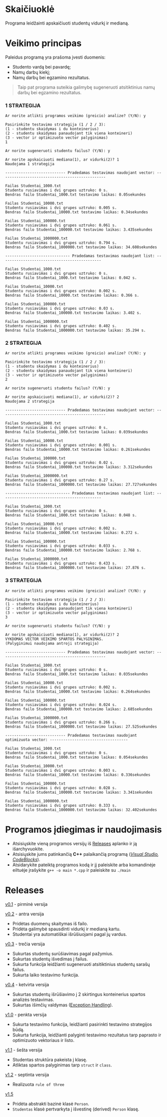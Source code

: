 # Skaičiuoklė #
Programa leidžainti apskaičiuoti studentų vidurkį ir medianą.
# Veikimo principas #
Paleidus programą yra prašoma įvesti duomenis:

* Studento vardą bei pavardę;
* Namų darbų kiekį;
* Namų darbų bei egzamino rezultatus.

> Taip pat programa suteikia galimybę sugeneruoti atsitiktinius namų darbų bei egzamino rezultatus.

### 1 STRATEGIJA ###
```
Ar norite atlikti programos veikimo (greicio) analize? (Y/N): y

Pasirinkite testavimo strategija (1 / 2 / 3):
(1 - studentu skaidymas i du konteinerius)
(2 - studentu skaidymas panaudojant tik viena konteineri)
(3 - vector ir optimizuoto vector palyginimas)
1

Ar norite sugeneruoti studentu failus? (Y/N): y

Ar norite apskaiciuoti mediana(1), ar vidurki(2)? 1
Naudojama 1 strategija

--------------------------- Pradedamas testavimas naudojant vector: -----------------------------------------------

Failas Studentai_1000.txt
Studentu rusiavimas i dvi grupes uztruko: 0 s.
Bendras failo Studentai_1000.txt testavimo laikas: 0.05sekundes

Failas Studentai_10000.txt
Studentu rusiavimas i dvi grupes uztruko: 0.005 s.
Bendras failo Studentai_10000.txt testavimo laikas: 0.34sekundes

Failas Studentai_100000.txt
Studentu rusiavimas i dvi grupes uztruko: 0.061 s.
Bendras failo Studentai_100000.txt testavimo laikas: 3.435sekundes

Failas Studentai_1000000.txt
Studentu rusiavimas i dvi grupes uztruko: 0.794 s.
Bendras failo Studentai_1000000.txt testavimo laikas: 34.608sekundes

----------------------------- Pradedamas testavimas naudojant list: ---------------------------------------------

Failas Studentai_1000.txt
Studentu rusiavimas i dvi grupes uztruko: 0 s.
Bendras failo Studentai_1000.txt testavimo laikas: 0.042 s.

Failas Studentai_10000.txt
Studentu rusiavimas i dvi grupes uztruko: 0.002 s.
Bendras failo Studentai_10000.txt testavimo laikas: 0.366 s.

Failas Studentai_100000.txt
Studentu rusiavimas i dvi grupes uztruko: 0.03 s.
Bendras failo Studentai_100000.txt testavimo laikas: 3.402 s.

Failas Studentai_1000000.txt
Studentu rusiavimas i dvi grupes uztruko: 0.402 s.
Bendras failo Studentai_1000000.txt testavimo laikas: 35.294 s.
```

### 2 STRATEGIJA ###
```
Ar norite atlikti programos veikimo (greicio) analize? (Y/N): y

Pasirinkite testavimo strategija (1 / 2 / 3):
(1 - studentu skaidymas i du konteinerius)
(2 - studentu skaidymas panaudojant tik viena konteineri)
(3 - vector ir optimizuoto vector palyginimas)
2

Ar norite sugeneruoti studentu failus? (Y/N): y

Ar norite apskaiciuoti mediana(1), ar vidurki(2)? 2
Naudojama 2 strategija

--------------------------- Pradedamas testavimas naudojant vector: -----------------------------------------------

Failas Studentai_1000.txt
Studentu rusiavimas i dvi grupes uztruko: 0 s.
Bendras failo Studentai_1000.txt testavimo laikas: 0.039sekundes

Failas Studentai_10000.txt
Studentu rusiavimas i dvi grupes uztruko: 0.001 s.
Bendras failo Studentai_10000.txt testavimo laikas: 0.261sekundes

Failas Studentai_100000.txt
Studentu rusiavimas i dvi grupes uztruko: 0.02 s.
Bendras failo Studentai_100000.txt testavimo laikas: 3.312sekundes

Failas Studentai_1000000.txt
Studentu rusiavimas i dvi grupes uztruko: 0.27 s.
Bendras failo Studentai_1000000.txt testavimo laikas: 27.727sekundes

----------------------------- Pradedamas testavimas naudojant list: ---------------------------------------------

Failas Studentai_1000.txt
Studentu rusiavimas i dvi grupes uztruko: 0 s.
Bendras failo Studentai_1000.txt testavimo laikas: 0.048 s.

Failas Studentai_10000.txt
Studentu rusiavimas i dvi grupes uztruko: 0.002 s.
Bendras failo Studentai_10000.txt testavimo laikas: 0.272 s.

Failas Studentai_100000.txt
Studentu rusiavimas i dvi grupes uztruko: 0.033 s.
Bendras failo Studentai_100000.txt testavimo laikas: 2.768 s.

Failas Studentai_1000000.txt
Studentu rusiavimas i dvi grupes uztruko: 0.433 s.
Bendras failo Studentai_1000000.txt testavimo laikas: 27.876 s.
```

### 3 STRATEGIJA ###
```
Ar norite atlikti programos veikimo (greicio) analize? (Y/N): y

Pasirinkite testavimo strategija (1 / 2 / 3):
(1 - studentu skaidymas i du konteinerius)
(2 - studentu skaidymas panaudojant tik viena konteineri)
(3 - vector ir optimizuoto vector palyginimas)
3

Ar norite sugeneruoti studentu failus? (Y/N): y

Ar norite apskaiciuoti mediana(1), ar vidurki(2)? 2
VYKDOMAS VECTOR VEIKIMO SPARTOS PALYGINIMAS.
(Palyginimui naudojama antroji strategija)

--------------------------- Pradedamas testavimas naudojant vector: -----------------------------------------------

Failas Studentai_1000.txt
Studentu rusiavimas i dvi grupes uztruko: 0 s.
Bendras failo Studentai_1000.txt testavimo laikas: 0.035sekundes

Failas Studentai_10000.txt
Studentu rusiavimas i dvi grupes uztruko: 0.002 s.
Bendras failo Studentai_10000.txt testavimo laikas: 0.264sekundes

Failas Studentai_100000.txt
Studentu rusiavimas i dvi grupes uztruko: 0.024 s.
Bendras failo Studentai_100000.txt testavimo laikas: 2.685sekundes

Failas Studentai_1000000.txt
Studentu rusiavimas i dvi grupes uztruko: 0.266 s.
Bendras failo Studentai_1000000.txt testavimo laikas: 27.525sekundes

--------------------------- Pradedamas testavimas naudojant optimizuota vector: -----------------------------------

Failas Studentai_1000.txt
Studentu rusiavimas i dvi grupes uztruko: 0 s.
Bendras failo Studentai_1000.txt testavimo laikas: 0.054sekundes

Failas Studentai_10000.txt
Studentu rusiavimas i dvi grupes uztruko: 0.003 s.
Bendras failo Studentai_10000.txt testavimo laikas: 0.336sekundes

Failas Studentai_100000.txt
Studentu rusiavimas i dvi grupes uztruko: 0.028 s.
Bendras failo Studentai_100000.txt testavimo laikas: 3.341sekundes

Failas Studentai_1000000.txt
Studentu rusiavimas i dvi grupes uztruko: 0.333 s.
Bendras failo Studentai_1000000.txt testavimo laikas: 32.402sekundes
```

# Programos įdiegimas ir naudojimasis #

* Atsisiųskite vieną programos versijų iš [Releases](https://github.com/Astrowski/My-first-project) aplanko ir ją išarchyvuokite.
* Atsisiųskite jums patinkančią __C++__ palaikančią programą (_[Visual Studio](https://visualstudio.microsoft.com/downloads/), [CodeBlocks](https://www.codeblocks.org/downloads/)_).
* Atsidarykite pateiktą programos kodą ir jį paleiskite arba komandinėje eiltuėje įrašykite `g++ -o main *.cpp` ir paleiskite su `./main`

# Releases #
[v0.1](https://github.com/Astrowski/My-first-project/tree/v.01) - pirminė versija

[v0.2](https://github.com/Astrowski/My-first-project/tree/v.02) - antra versija
* Pridėtas duomenų skaitymas iš failo.
* Pridėta galimybė spausdinti vidurkį ir medianą kartu.
* Studentai yra automatiškai išrūšiuojami pagal jų vardus.

[v0.3](https://github.com/Astrowski/My-first-project/tree/v.03) - trečia versija
* Sukurtas studentų surūšiavimas pagal pažymius.
* Sukurtas studentų išvedimas į failus.
* Sukurta funkcija leidžianti sugeneruoti atsitiktinius studentų sarašų failus.
* Sukurta laiko testavimo funkcija.

[v0.4](https://github.com/Astrowski/My-first-project/tree/v.04) - ketvirta versija
* Sukurtas studentų išrūšiavimo į 2 skirtingus konteinerius spartos analizės testavimas.
* Sukurtas išimčių valdymas ([Exception Handling](https://www.tutorialspoint.com/cplusplus/cpp_exceptions_handling.htm)).

[v1.0](https://github.com/Astrowski/My-first-project/tree/v1.0) - penkta versija
* Sukurta testavimo funkcija, leidžianti pasirinkti testavimo strategijos būdą.
* Sukurta funkcija, leidžianti palyginti testavimo rezultatus tarp paprasto ir optimizuoto vektoriaus ir listo.

[v1.1](https://github.com/Astrowski/Objektinis2/tree/v1.1) - šešta versija
  * Studentas struktūra pakeista į klasę.
  * Atliktas spartos palyginimas tarp `struct` ir `class`.

[v1.2](https://github.com/Astrowski/Objektinis2/tree/v1.2) - septinta versija
  * Realizuota `rule of three`

[v1.5](https://github.com/Astrowski/Objektinis2/tree/v1.5)
  * Pridėta abstrakti bazinė klasė `Person`.
  * `Studentas` klasė pertvarkyta į išvestinę (derived) `Person` klasę.
